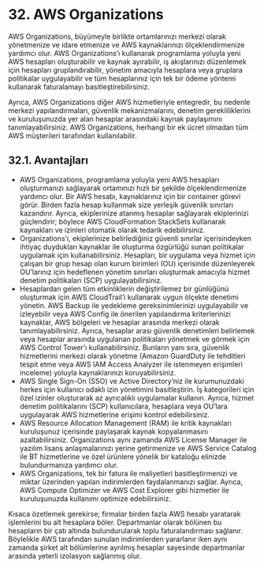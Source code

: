 ﻿# 32. AWS Organizations
AWS Organizations, büyümeyle birlikte ortamlarınızı merkezi olarak yönetmenize ve idare etmenize ve AWS kaynaklarınızı ölçeklendirmenize yardımcı olur. AWS Organizations’ı kullanarak programlama yoluyla yeni AWS hesapları oluşturabilir ve kaynak ayırabilir, iş akışlarınızı düzenlemek için hesapları gruplandırabilir, yönetim amacıyla hesaplara veya gruplara politikalar uygulayabilir ve tüm hesaplarınız için tek bir ödeme yöntemi kullanarak faturalamayı basitleştirebilirsiniz. 

Ayrıca, AWS Organizations diğer AWS hizmetleriyle entegredir, bu nedenle merkezi yapılandırmaları, güvenlik mekanizmalarını, denetim gerekliliklerini ve kuruluşunuzda yer alan hesaplar arasındaki kaynak paylaşımını tanımlayabilirsiniz. AWS Organizations, herhangi bir ek ücret olmadan tüm AWS müşterileri tarafından kullanılabilir.

## 32.1. Avantajları

- AWS Organizations, programlama yoluyla yeni AWS hesapları oluşturmanızı sağlayarak ortamınızı hızlı bir şekilde ölçeklendirmenize yardımcı olur. Bir AWS hesabı, kaynaklarınız için bir container görevi görür. Birden fazla hesap kullanmak size yerleşik güvenlik sınırları kazandırır. Ayrıca, ekiplerinize atanmış hesaplar sağlayarak ekiplerinizi güçlendirir; böylece AWS CloudFormation StackSets kullanarak kaynakları ve izinleri otomatik olarak tedarik edebilirsiniz. 
- Organizations’ı, ekiplerinize belirlediğiniz güvenli sınırlar içerisindeyken ihtiyaç duydukları kaynaklar ile oluşturma özgürlüğü sunan politikalar uygulamak için kullanabilirsiniz. Hesapları, bir uygulama veya hizmet için çalışan bir grup hesap olan kurum birimleri (OU) içerisinde düzenleyerek OU’larınız için hedeflenen yönetim sınırları oluşturmak amacıyla hizmet denetim politikaları (SCP) uygulayabilirsiniz. 
- Hesaplardan gelen tüm etkinliklerin değiştirilemez bir günlüğünü oluşturmak için AWS CloudTrail’i kullanarak uygun ölçekte denetimi yönetin. AWS Backup ile yedekleme gereksinimlerinizi uygulayabilir ve izleyebilir veya AWS Config ile önerilen yapılandırma kriterlerinizi kaynaklar, AWS bölgeleri ve hesaplar arasında merkezi olarak tanımlayabilirsiniz. Ayrıca, hesaplar arası güvenlik denetimleri belirlemek veya hesaplar arasında uygulanan politikaları yönetmek ve görmek için AWS Control Tower’ı kullanabilirsiniz. Bunların yanı sıra, güvenlik hizmetlerini merkezi olarak yönetme (Amazon GuardDuty ile tehditleri tespit etme veya AWS IAM Access Analyzer ile istenmeyen erişimleri inceleme) yoluyla kaynaklarınızı koruyabilirsiniz.
- AWS Single Sign-On (SSO) ve Active Directory’niz ile kurumunuzdaki herkes için kullanıcı odaklı izin yönetimini basitleştirin. İş kategorileri için özel izinler oluşturarak az ayrıcalıklı uygulamalar kullanın. Ayrıca, hizmet denetim politikalarını (SCP) kullanıcılara, hesaplara veya OU’lara uygulayarak AWS hizmetlerine erişimi kontrol edebilirsiniz.
- AWS Resource Allocation Management (RAM) ile kritik kaynakları kuruluşunuz içerisinde paylaşarak kaynak kopyalanmasını azaltabilirsiniz. Organizations aynı zamanda AWS License Manager ile yazılım lisans anlaşmalarınızı yerine getirmenize ve AWS Service Catalog ile BT hizmetlerine ve özel ürünlere yönelik bir kataloğu elinizde bulundurmanıza yardımcı olur.
- AWS Organizations, tek bir fatura ile maliyetleri basitleştirmenizi ve miktar üzerinden yapılan indirimlerden faydalanmanızı sağlar. Ayrıca, AWS Compute Optimizer ve AWS Cost Explorer gibi hizmetler ile kuruluşunuzda kullanımı optimize edebilirsiniz.

Kısaca özetlemek gerekirse; firmalar birden fazla AWS hesabı yaratarak işlemlerini bu alt hesaplara böler. Departmanlar olarak bölünen bu hesapların bir çatı altında bulundurularak toplu faturalandırması sağlanır. Böylelikle AWS tarafından sunulan indirimlerden yararlanır iken aynı zamanda şirket alt bölümlerine ayrılmış hesaplar sayesinde departmanlar arasında yeterli izolasyon sağlanmış olur.
